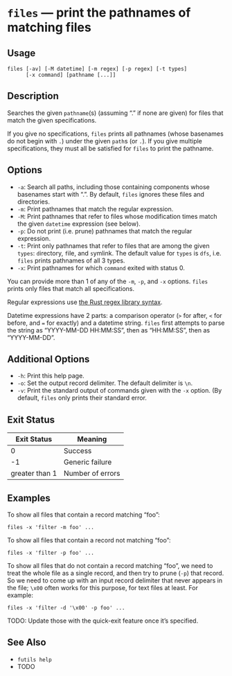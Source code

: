 # `files` — print the pathnames of matching files

## Usage

```
files [-av] [-M datetime] [-m regex] [-p regex] [-t types]
      [-x command] [pathname [...]]
```

## Description

Searches the given `pathname`(s) (assuming “.” if none are given) for files that
match the given specifications.

If you give no specifications, `files` prints all pathnames (whose basenames do
not begin with `.`) under the given `path`s (or `.`). If you give multiple
specifications, they must all be satisfied for `files` to print the pathname.

## Options

* `-a`: Search all paths, including those containing components whose basenames
  start with “.”. By default, `files` ignores these files and directories.
* `-m`: Print pathnames that match the regular expression.
* `-M`: Print pathnames that refer to files whose modification times match the
  given `datetime` expression (see below).
* `-p`: Do not print (i.e. prune) pathnames that match the regular expression.
* `-t`: Print only pathnames that refer to files that are among the given
  `types`: `d`irectory, `f`ile, and `s`ymlink. The default value for
  `types` is `dfs`, i.e. `files` prints pathnames of all 3 types.
* `-x`: Print pathnames for which `command` exited with status 0.

You can provide more than 1 of any of the `-m`, `-p`, and `-x` options. `files`
prints only files that match all specifications.

Regular expressions use [the Rust regex library
syntax](https://docs.rs/regex/latest/regex/).

Datetime expressions have 2 parts: a comparison operator (`>` for after, `<` for
before, and `=` for exactly) and a datetime string. `files` first attempts to
parse the string as “YYYY-MM-DD HH:MM:SS”, then as “HH:MM:SS”, then as
“YYYY-MM-DD”.

## Additional Options

* `-h`: Print this help page.
* `-o`: Set the output record delimiter. The default delimiter is `\n`.
* `-v`: Print the standard output of commands given with the `-x` option. (By
  default, `files` only prints their standard error.

## Exit Status

| Exit Status    | Meaning            |
|----------------|--------------------|
|              0 | Success            |
|             -1 | Generic failure    |
| greater than 1 | Number of errors   |

## Examples

To show all files that contain a record matching “foo”:

```
files -x 'filter -m foo' ...
```

To show all files that contain a record not matching “foo”:

```
files -x 'filter -p foo' ...
```

To show all files that do not contain a record matching “foo”, we need to treat
the whole file as a single record, and then try to prune (`-p`) that record. So
we need to come up with an input record delimiter that never appears in the
file; `\x00` often works for this purpose, for text files at least. For example:

```
files -x 'filter -d '\x00' -p foo' ...
```

TODO: Update those with the quick-exit feature once it’s specified.

## See Also

* `futils help`
* TODO
